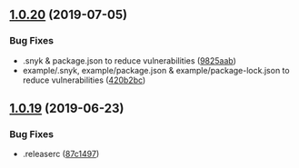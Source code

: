 ## [1.0.20](https://github.com/JimmyBeldone/gatsby-plugin-stylus-resources/compare/v1.0.19...v1.0.20) (2019-07-05)


### Bug Fixes

* .snyk & package.json to reduce vulnerabilities ([9825aab](https://github.com/JimmyBeldone/gatsby-plugin-stylus-resources/commit/9825aab))
* example/.snyk, example/package.json & example/package-lock.json to reduce vulnerabilities ([420b2bc](https://github.com/JimmyBeldone/gatsby-plugin-stylus-resources/commit/420b2bc))

## [1.0.19](https://github.com/JimmyBeldone/gatsby-plugin-stylus-resources/compare/v1.0.18...v1.0.19) (2019-06-23)


### Bug Fixes

* .releaserc ([87c1497](https://github.com/JimmyBeldone/gatsby-plugin-stylus-resources/commit/87c1497))
